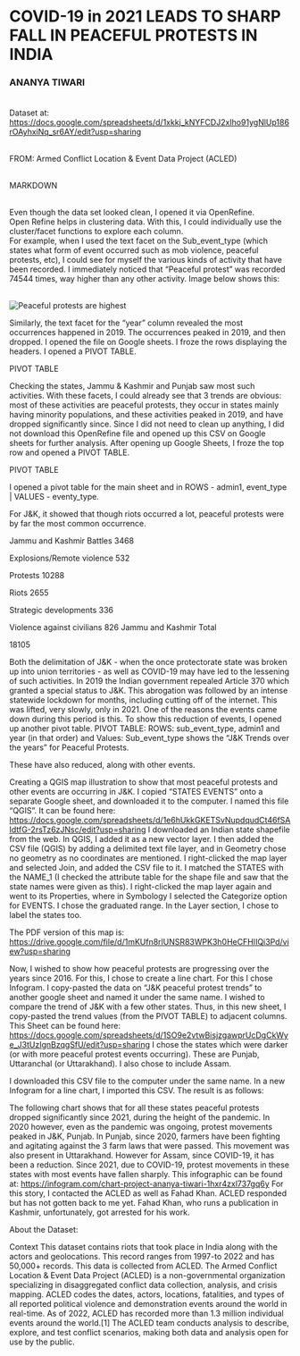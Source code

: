 # COVID-19 in 2021 LEADS TO SHARP FALL IN PEACEFUL PROTESTS IN INDIA
### ANANYA TIWARI <br><br>

Dataset at: https://docs.google.com/spreadsheets/d/1xkkj_kNYFCDJ2xIho91ygNlUp186rOAyhxiNq_sr6AY/edit?usp=sharing <br><br>

FROM: Armed Conflict Location & Event Data Project (ACLED)<br><br>

MARKDOWN<br><br>

Even though the data set looked clean, I opened it via OpenRefine. <br>
Open Refine helps in clustering data. With this, I could individually use the cluster/facet functions to explore each column. <br>
For example, when I used the text facet on the Sub_event_type (which states what form of event occurred such as mob violence, peaceful protests, etc), I could see for myself the various kinds of activity that have been recorded. I immediately noticed that “Peaceful protest” was recorded 74544 times, way higher than any other activity. Image below shows this:<br><br>

![Peaceful protests are highest](https://drive.google.com/file/d/1vh5Xt4P1BLVgWMdB0G3SnczODYv_4Su4/view?usp=sharing) <br>



Similarly, the text facet for the “year” column revealed the most occurrences happened in 2019. The occurrences peaked in 2019, and then dropped. 
I opened the file on Google sheets. 
I froze the rows displaying the headers. 
I opened a PIVOT TABLE.

PIVOT TABLE






Checking the states, Jammu & Kashmir and Punjab saw most such activities. 
With these facets, I could already see that 3 trends are obvious: most of these activities are peaceful protests, they occur in states mainly having minority populations, and these activities peaked in 2019, and have dropped significantly since. 
Since I did not need to clean up anything, I did not download this OpenRefine file and opened up this CSV on Google sheets for further analysis. 
After opening up Google Sheets, I froze the top row and opened a PIVOT TABLE. 

PIVOT TABLE



I opened a pivot table for the main sheet and in ROWS - admin1, event_type | VALUES - eventy_type. 

For J&K, it showed that though riots occurred a lot, peaceful protests were by far the most common occurrence. 

Jammu and Kashmir
Battles
3468


Explosions/Remote violence
532


Protests
10288


Riots
2655


Strategic developments
336


Violence against civilians
826
Jammu and Kashmir Total


18105



Both the delimitation of J&K - when the once protectorate state was broken up into union territories - as well as COVID-19 may have led to the lessening of such activities. In 2019 the Indian government repealed Article 370 which granted a special status to J&K. This abrogation was followed by an intense statewide lockdown for months, including cutting off of the internet. This was lifted, very slowly, only in 2021. One of the reasons the events came down during this period is this. 
To show this reduction of events, I opened up another pivot table. 
PIVOT TABLE: ROWS: sub_event_type, admin1 and year (in that order) and Values: Sub_event_type shows the “J&K Trends over the years” for Peaceful Protests.
 


These have also reduced, along with other events. 

Creating a QGIS map illustration to show that most peaceful protests and other events are occurring in J&K. 
I copied “STATES EVENTS” onto a separate Google sheet, and downloaded it to the computer. I named this file “QGIS”. It can be found here: https://docs.google.com/spreadsheets/d/1e6hUkkGKETSvNupdqudCt46fSAIdtfG-2rsTz6zJNsc/edit?usp=sharing 
I downloaded an Indian state shapefile from the web. 
In QGIS, I added it as a new vector layer. 
I then added the CSV file (QGIS) by adding a delimited text file layer, and in Geometry chose no geometry as no coordinates are mentioned. 
I right-clicked the map layer and selected Join, and added the CSV file to it. I matched the STATES with the NAME_1 (I checked the attribute table for the shape file and saw that the state names were given as this). 
I right-clicked the map layer again and went to its Properties, where in Symbology I selected the Categorize option for EVENTS. I chose the graduated range. 
In the Layer section, I chose to label the states too. 

The PDF version of this map is: https://drive.google.com/file/d/1mKUfn8rlUNSR83WPK3h0HeCFHIIQi3Pd/view?usp=sharing 

Now, I wished to show how peaceful protests are progressing over the years since 2016. For this, I chose to create a line chart. For this I chose Infogram. 
I copy-pasted the data on “J&K peaceful protest trends” to another google sheet and named it under the same name.
I wished to compare the trend of J&K with a few other states. Thus, in this new sheet, I copy-pasted the trend values (from the PIVOT TABLE) to adjacent columns. This Sheet can be found here: https://docs.google.com/spreadsheets/d/1SO9e2vtwBisjzgawprUcDgCkWye_J3tUzIgnBzqgSfU/edit?usp=sharing 
I chose the states which were darker (or with more peaceful protest events occurring). These are Punjab, Uttaranchal (or Uttarakhand). I also chose to include Assam. 

I downloaded this CSV file to the computer under the same name. 
In a new Infogram for a line chart, I imported this CSV. 
The result is as follows:

The following chart shows that for all these states peaceful protests dropped significantly since 2021, during the height of the pandemic. In 2020 however, even as the pandemic was ongoing, protest movements peaked in J&K, Punjab. In Punjab, since 2020, farmers have been fighting and agitating against the 3 farm laws that were passed. This movement was also present in Uttarakhand. However for Assam, since COVID-19, it has been a reduction. 
Since 2021, due to COVID-19, protest movements in these states with most events have fallen sharply. 
This infographic can be found at: https://infogram.com/chart-project-ananya-tiwari-1hxr4zxl737gq6y 
For this story, I contacted the ACLED as well as Fahad Khan. ACLED responded but has not gotten back to me yet. Fahad Khan, who runs a publication in Kashmir, unfortunately, got arrested for his work. 

About the Dataset: 

Context
This dataset contains riots that took place in India along with the actors and geolocations. This record ranges from 1997-to 2022 and has 50,000+ records. This data is collected from ACLED. The Armed Conflict Location & Event Data Project (ACLED) is a non-governmental organization specializing in disaggregated conflict data collection, analysis, and crisis mapping. ACLED codes the dates, actors, locations, fatalities, and types of all reported political violence and demonstration events around the world in real-time. As of 2022, ACLED has recorded more than 1.3 million individual events around the world.[1] The ACLED team conducts analysis to describe, explore, and test conflict scenarios, making both data and analysis open for use by the public.
